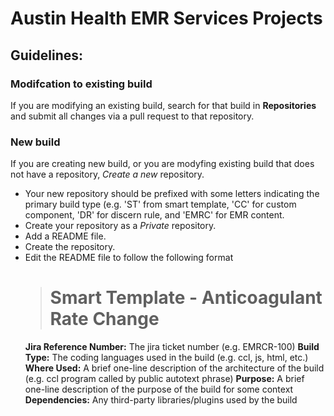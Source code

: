# Austin Health EMR Services Projects

## Guidelines:

### Modifcation to existing build
If you are modifying an existing build, search for that build in **Repositories** and submit all changes via a pull request to that repository.

### New build
If you are creating new build, or you are modyfing existing build that does not have a repository, *Create a new* repository.
  - Your new repository should be prefixed with some letters indicating the primary build type (e.g. 'ST' from smart template, 'CC' for custom component, 'DR' for discern rule, and 'EMRC' for EMR content.
  - Create your repository as a *Private* repository.
  - Add a README file.
  - Create the repository.
  - Edit the README file to follow the following format
      ># Smart Template - Anticoagulant Rate Change
      **Jira Reference Number:** The jira ticket number (e.g. EMRCR-100)
      **Build Type:** The coding languages used in the build (e.g. ccl, js, html, etc.)
      **Where Used:** A brief one-line description of the architecture of the build (e.g. ccl program called by public autotext phrase)
      **Purpose:** A brief one-line description of the purpose of the build for some context
      **Dependencies:** Any third-party libraries/plugins used by the build

